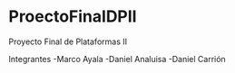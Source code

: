 # ProectoFinalDPII
Proyecto Final de Plataformas II


Integrantes
-Marco Ayala
-Daniel Analuisa
-Daniel Carrión
